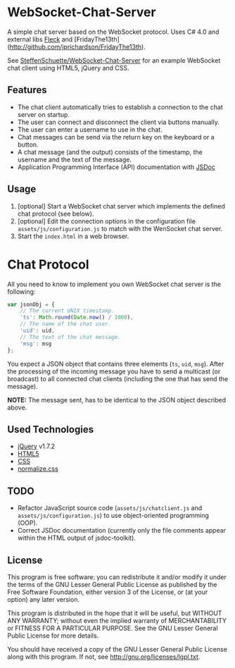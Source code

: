 # WebSocket-Chat-Server

A simple chat server based on the WebSocket protocol. Uses C# 4.0 and external libs [Fleck](http://github.com/statianzo/Fleck) and [FridayThe13th] (http://github.com/jprichardson/FridayThe13th).

See [SteffenSchuette/WebSocket-Chat-Server](http://github.com/FlorianWolters/WebSocket-Chat-Client) for an example WebSocket chat client using HTML5, jQuery and CSS.

## Features

* The chat client automatically tries to establish a connection to the chat server on startup.
* The user can connect and disconnect the client via buttons manually.
* The user can enter a username to use in the chat.
* Chat messages can be send via the return key on the keyboard or a button.
* A chat message (and the output) consists of the timestamp, the username and the text of the message.
* Application Programming Interface (API) documentation with [JSDoc](http://code.google.com/p/jsdoc-toolkit/w)

## Usage

1. [optional] Start a WebSocket chat server which implements the defined chat protocol (see below).
2. [optional] Edit the connection options in the configuration file `assets/js/configuration.js` to match with the WenSocket chat server.
3. Start the `index.html` in a web browser.

# Chat Protocol

All you need to know to implement you own WebSocket chat server is the following:

```js
var jsonObj = {
    // The current UNIX timestamp.
    'ts': Math.round(Date.now() / 1000),
    // The name of the chat user.
    'uid': uid,
    // The text of the chat message.
    'msg': msg
};
```

You expect a JSON object that contains three elements (`ts`, `uid`, `msg`). After the processing of the incoming message you have to send a multicast (or broadcast) to all connected chat clients (including the one that has send the message).

**NOTE:** The message sent, has to be identical to the JSON object described above.

## Used Technologies

* [jQuery](http://jquery.com) v1.7.2
* [HTML5](http://w3.org/TR/html5)
* [CSS](http://w3.org/Style/CSS)
* [normalize.css](http://necolas.github.com/normalize.css)

## TODO

* Refactor JavaScript source code (`assets/js/chatclient.js` and `assets/js/configuration.js`) to use object-oriented programming (OOP).
* Correct JSDoc documentation (currently only the file comments appear within the HTML output of jsdoc-toolkit).

## License

This program is free software: you can redistribute it and/or modify it under the terms of the GNU Lesser General Public License as published by the Free Software Foundation, either version 3 of the License, or (at your option) any later version.

This program is distributed in the hope that it will be useful, but WITHOUT ANY WARRANTY; without even the implied warranty of MERCHANTABILITY or FITNESS FOR A PARTICULAR PURPOSE.  See the GNU Lesser General Public License for more details.

You should have received a copy of the GNU Lesser General Public License along with this program. If not, see http://gnu.org/licenses/lgpl.txt.
